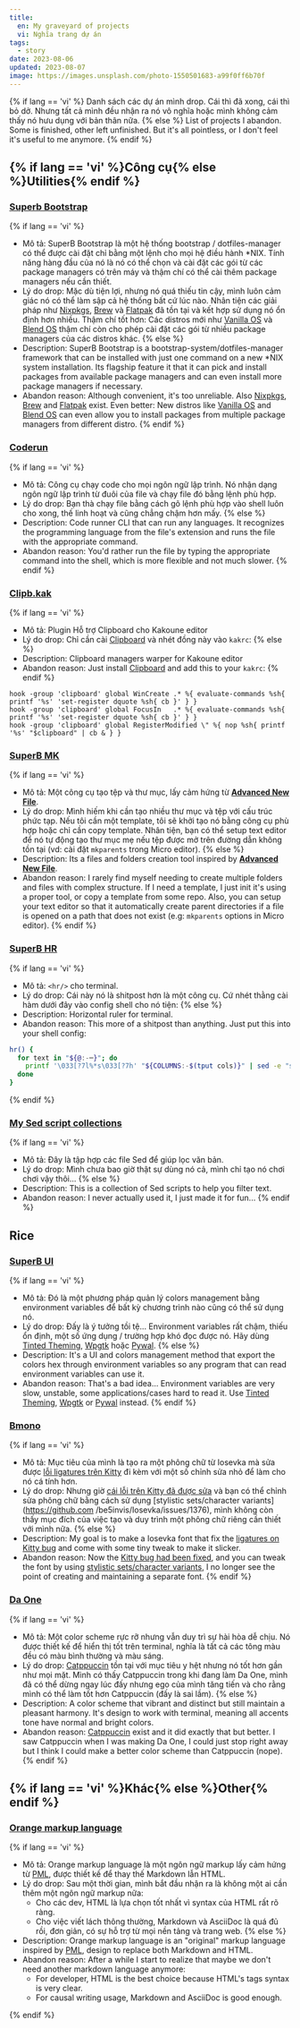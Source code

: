 ```yaml
---
title:
  en: My graveyard of projects
  vi: Nghĩa trang dự án
tags:
  - story
date: 2023-08-06
updated: 2023-08-07
image: https://images.unsplash.com/photo-1550501683-a99f0ff6b70f
---
```


{% if lang == 'vi' %}
  Danh sách các dự án mình drop. Cái thì đã xong, cái thì bỏ dở. Nhưng tất cả mình đều nhận ra nó vô nghĩa hoặc mình không cảm thấy nó hưu dụng với bản thân nữa.
{% else %}
  List of projects I abandon. Some is finished, other left unfinished. But it's all pointless, or I don't feel it's useful to me anymore.
{% endif %}

## {% if lang == 'vi' %}Công cụ{% else %}Utilities{% endif %}

<!--
### [Terminal Explorer](https://github.com/NNBnh/terminal-explorer)

{% if lang == 'vi' %}
  - Mô tả: Nó là một công cụ CLI giúp copy/cut/paste file tiện như trên các GUI app.
  - Lý do drop: TODO
{% else %}
  - Description: It's a CLI tool that mimics the way GUI's file manager do copy/cut/paste.
  - Abandon reason: TODO
{% endif %}
-->

### [Superb Bootstrap](https://github.com/NNBnh/superb-bootstrap)

{% if lang == 'vi' %}
  - Mô tả: SuperB Bootstrap là một hệ thống bootstrap / dotfiles-manager có thể được cài đặt chỉ bằng một lệnh cho mọi hệ điều hành *NIX. Tính năng hàng đầu của nó là nó có thể chọn và cài đặt các gói từ các package managers có trên máy và thậm chí có thể cài thêm package managers nếu cần thiết.
  - Lý do drop: Mặc dù tiện lợi, nhưng nó quá thiếu tin cậy, mình luôn cảm giác nó có thể làm sập cả hệ thống bất cứ lúc nào. Nhân tiện các giải pháp như [Nixpkgs](https://search.nixos.org/packages), [Brew](https://brew.sh) và [Flatpak](https://flatpak.org) đã tồn tại và kết hợp sử dụng nó ổn định hơn nhiều. Thậm chí tốt hơn: Các distros mới như [Vanilla OS](https://vanillaos.org) và [Blend OS](https://bleendos.co) thậm chí còn cho phép cài đặt các gói từ nhiều package managers của các distros khác.
{% else %}
  - Description: SuperB Bootstrap is a bootstrap-system/dotfiles-manager framework that can be installed with just one command on a new *NIX system installation. Its flagship feature it that it can pick and install packages from available package managers and can even install more package managers if necessary.
  - Abandon reason: Although convenient, it's too unreliable. Also [Nixpkgs](https://search.nixos.org/packages), [Brew](https://brew.sh) and [Flatpak](https://flatpak.org) exist. Even better: New distros like [Vanilla OS](https://vanillaos.org) and [Blend OS](https://blendos.co) can even allow you to install packages from multiple package managers from different distro.
{% endif %}

### [Coderun](https://github.com/NNBnh/coderun)

{% if lang == 'vi' %}
  - Mô tả: Công cụ chạy code cho mọi ngôn ngữ lập trình. Nó nhận dạng ngôn ngữ lập trình từ đuôi của file và chạy file đó bằng lệnh phù hợp.
  - Lý do drop: Bạn thà chạy file bằng cách gõ lệnh phù hợp vào shell luôn cho xong, thế linh hoạt và cũng chẳng chậm hơn mấy.
{% else %}
  - Description: Code runner CLI that can run any languages. It recognizes the programming language from the file's extension and runs the file with the appropriate command.
  - Abandon reason: You'd rather run the file by typing the appropriate command into the shell, which is more flexible and not much slower.
{% endif %}

### [Clipb.kak](https://github.com/NNBnh/clipb.kak)

{% if lang == 'vi' %}
  - Mô tả: Plugin Hỗ trợ Clipboard cho Kakoune editor
  - Lý do drop: Chỉ cần cài [Clipboard](https://getclipboard.app) và nhét đồng này vào `kakrc`:
{% else %}
  - Description: Clipboard managers warper for Kakoune editor
  - Abandon reason: Just install [Clipboard](https://getclipboard.app) and add this to your `kakrc`:
{% endif %}

```
hook -group 'clipboard' global WinCreate .* %{ evaluate-commands %sh{ printf '%s' 'set-register dquote %sh{ cb }' } }
hook -group 'clipboard' global FocusIn   .* %{ evaluate-commands %sh{ printf '%s' 'set-register dquote %sh{ cb }' } }
hook -group 'clipboard' global RegisterModified \" %{ nop %sh{ printf '%s' "$clipboard" | cb & } }
```

### [SuperB MK](https://github.com/NNBnh/mk)

{% if lang == 'vi' %}
  - Mô tả: Một công cụ tạo tệp và thư mục, lấy cảm hứng từ [**Advanced New File**](https://github.com/tanrax/terminal-AdvancedNewFile).
  - Lý do drop: Mình hiếm khi cần tạo nhiều thư mục và tệp với cấu trúc phức tạp. Nếu tôi cần một template, tôi sẽ khởi tạo nó bằng công cụ phù hợp hoặc chỉ cần copy template. Nhân tiện, bạn có thể setup text editor để nó tự động tạo thư mục mẹ nếu tệp được mở trên đường dẫn không tồn tại (vd: cài đặt `mkparents` trong Micro editor).
{% else %}
  - Description: Its a files and folders creation tool inspired by [**Advanced New File**](https://github.com/tanrax/terminal-AdvancedNewFile).
  - Abandon reason: I rarely find myself needing to create multiple folders and files with complex structure. If I need a template, I just init it's using a proper tool, or copy a template from some repo. Also, you can setup your text editor so that it automatically create parent directories if a file is opened on a path that does not exist (e.g: `mkparents` options in Micro editor).
{% endif %}

### [SuperB HR](https://github.com/NNBnh/hr)

{% if lang == 'vi' %}
  - Mô tả: `<hr/>` cho terminal.
  - Lý do drop: Cái này nó là shitpost hơn là một công cụ. Cứ nhét thằng cài hàm dưới đây vào config shell cho nó tiện:
{% else %}
  - Description: Horizontal ruler for terminal.
  - Abandon reason: This more of a shitpost than anything. Just put this into your shell config:

```bash
hr() {
  for text in "${@:-─}"; do
    printf '\033[?7l%*s\033[?7h' "${COLUMNS:-$(tput cols)}" | sed -e "s/ /$text/g"
  done
}
```

{% endif %}

### [My Sed script collections](https://github.com/NNBnh/sed-collections)

{% if lang == 'vi' %}
  - Mô tả: Đây là tập hợp các file Sed để giúp lọc văn bản.
  - Lý do drop: Mình chưa bao giờ thật sự dùng nó cả, mình chỉ tạo nó chơi chơi vậy thôi...
{% else %}
  - Description: This is a collection of Sed scripts to help you filter text.
  - Abandon reason: I never actually used it, I just made it for fun...
{% endif %}

## Rice

<!--
### [SuperB ST](https://github.com/NNBnh/superb-st)

{% if lang == 'vi' %}
  - Mô tả: Terminal ST với vừa đủ patches.
  - Lý do drop: TODO
{% else %}
  - Description: ST-base terminal with enough patches.
  - Abandon reason: TODO
{% endif %}
-->

### [SuperB UI](https://github.com/superb-ui)

{% if lang == 'vi' %}
  - Mô tả: Đó là một phương pháp quản lý colors management bằng environment variables để bất kỳ chương trình nào cũng có thể sử dụng nó.
  - Lý do drop: Đấy là ý tưởng tồi tệ... Environment variables rất chậm, thiếu ổn định, một số ứng dụng / trường hợp khó đọc được nó. Hãy dùng [Tinted Theming](https://github.com/tinted-theming), [Wpgtk](https://github.com/deviantfero/wpgtk) hoặc [Pywal](https://github.com/dylanaraps/pywal).
{% else %}
  - Description: It's a UI and colors management method that export the colors hex through environment variables so any program that can read environment variables can use it.
  - Abandon reason: That's a bad idea... Environment variables are very slow, unstable, some applications/cases hard to read it. Use [Tinted Theming](https://github.com/tinted-theming), [Wpgtk](https://github.com/deviantfero/wpgtk) or [Pywal](https://github.com/dylanaraps/pywal) instead.
{% endif %}

<!--
### [DIYship](https://github.com/info-mono/diyship)

{% if lang == 'vi' %}
  - Mô tả: DIYship là một cross-shell prompt framework cho phép bạn tạo shell prompt bằng bất kỳ ngôn ngữ lập trình nào cho bất kỳ shell nào.
  - Lý do drop: TODO
{% else %}
  - Description: DIYship is a cross-shell prompt framework that let you write your prompt with any programing language for any shell.
  - Abandon reason: TODO
{% endif %}
-->

### [Bmono](https://github.com/NNBnh/bmono)

{% if lang == 'vi' %}
  - Mô tả: Mục tiêu của mình là tạo ra một phông chữ từ Iosevka mà sửa được [lỗi ligatures trên Kitty](https://github.com/be5invis/Iosevka/issues/1326) đi kèm với một số chỉnh sửa nhỏ để làm cho nó cá tính hơn.
  - Lý do drop: Nhưng giờ [cái lỗi trên Kitty đã được sửa](https://github.com/be5invis/Iosevka/pull/1403) và bạn có thể chỉnh sửa phông chữ bằng cách sử dụng [stylistic sets/character variants](https://github.com /be5invis/Iosevka/issues/1376), mình không còn thấy mục đích của việc tạo và duy trình một phông chữ riêng cần thiết với mình nữa.
{% else %}
  - Description: My goal is to make a Iosevka font that fix the [ligatures on Kitty bug](https://github.com/be5invis/Iosevka/issues/1326) and come with some tiny tweak to make it slicker.
  - Abandon reason: Now the [Kitty bug had been fixed](https://github.com/be5invis/Iosevka/pull/1403), and you can tweak the font by using [stylistic sets/character variants](https://github.com/be5invis/Iosevka/issues/1376), I no longer see the point of creating and maintaining a separate font.
{% endif %}

### [Da One](https://github.com/NNBnh/da-one)

{% if lang == 'vi' %}
  - Mô tả: Một color scheme rực rỡ nhưng vẫn duy trì sự hài hòa dễ chịu. Nó được thiết kế để hiển thị tốt trên terminal, nghĩa là tất cả các tông màu đều có màu bình thường và màu sáng.
  - Lý do drop: [Catppuccin](https://github.com/catppuccin/catppuccin) tồn tại với mục tiêu y hệt nhưng nó tốt hơn gần như mọi mặt. Mình có thấy Catppuccin trong khi đang làm Da One, mình đã có thể dừng ngay lúc đấy nhưng ego của mình tăng tiến và cho rằng mình có thể làm tốt hơn Catppuccin (đấy là sai lầm).
{% else %}
  - Description: A color scheme that vibrant and distinct but still maintain a pleasant harmony. It's design to work with terminal, meaning all accents tone have normal and bright colors.
  - Abandon reason: [Catppuccin](https://github.com/catppuccin/catppuccin) exist and it did exactly that but better. I saw Catppuccin when I was making Da One, I could just stop right away but I think I could make a better color scheme than Catppuccin (nope).
{% endif %}

## {% if lang == 'vi' %}Khác{% else %}Other{% endif %}

### [Orange markup language](https://github.com/NNBnh/orml)

{% if lang == 'vi' %}
  - Mô tả: Orange markup language là một ngôn ngữ markup lấy cảm hứng từ [PML](https://pml-lang.dev), được thiết kế để thay thế Markdown lẫn HTML.
  - Lý do drop: Sau một thời gian, mình bắt đầu nhận ra là không một ai cần thêm một ngôn ngữ markup nữa:
    - Cho các dev, HTML là lựa chọn tốt nhất vì syntax của HTML rất rõ ràng.
    - Cho việc viết lách thông thường, Markdown và AsciiDoc là quá đủ rồi, đơn giản, có sự hỗ trợ từ mọi nền tảng và trang web.
{% else %}
  - Description: Orange markup language is an "original" markup language inspired by [PML](https://pml-lang.dev), design to replace both Markdown and HTML.
  - Abandon reason: After a while I start to realize that maybe we don't need another markdown language anymore:
    - For developer, HTML is the best choice because HTML's tags syntax is very clear.
    - For causal writing usage, Markdown and AsciiDoc is good enough.

{% endif %}
